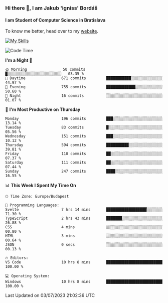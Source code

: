 ### Hi there 👋, I am Jakub 'igniss' Bordáš

#### I am Student of Computer Science in Bratislava
To know me better, head over to my [website](https://bordas.sk).

[![My Skills](https://skillicons.dev/icons?i=js,html,css,figma,svelte,java,kotlin,python,postgresql,typescript,nest,nodejs)](https://bordas.sk)


<!--START_SECTION:waka-->
![Code Time](http://img.shields.io/badge/Code%20Time-1%2C190%20hrs%2053%20mins-blue)

**I'm a Night 🦉** 

```text
🌞 Morning                50 commits          █░░░░░░░░░░░░░░░░░░░░░░░░   03.35 % 
🌆 Daytime                671 commits         ███████████░░░░░░░░░░░░░░   44.97 % 
🌃 Evening                755 commits         █████████████░░░░░░░░░░░░   50.60 % 
🌙 Night                  16 commits          ░░░░░░░░░░░░░░░░░░░░░░░░░   01.07 % 
```
📅 **I'm Most Productive on Thursday** 

```text
Monday                   196 commits         ███░░░░░░░░░░░░░░░░░░░░░░   13.14 % 
Tuesday                  83 commits          █░░░░░░░░░░░░░░░░░░░░░░░░   05.56 % 
Wednesday                151 commits         ███░░░░░░░░░░░░░░░░░░░░░░   10.12 % 
Thursday                 594 commits         ██████████░░░░░░░░░░░░░░░   39.81 % 
Friday                   110 commits         ██░░░░░░░░░░░░░░░░░░░░░░░   07.37 % 
Saturday                 111 commits         ██░░░░░░░░░░░░░░░░░░░░░░░   07.44 % 
Sunday                   247 commits         ████░░░░░░░░░░░░░░░░░░░░░   16.55 % 
```


📊 **This Week I Spent My Time On** 

```text
🕑︎ Time Zone: Europe/Budapest

💬 Programming Languages: 
Svelte                   7 hrs 14 mins       ██████████████████░░░░░░░   71.30 % 
TypeScript               2 hrs 43 mins       ███████░░░░░░░░░░░░░░░░░░   26.88 % 
CSS                      4 mins              ░░░░░░░░░░░░░░░░░░░░░░░░░   00.80 % 
HTML                     3 mins              ░░░░░░░░░░░░░░░░░░░░░░░░░   00.64 % 
JSON                     0 secs              ░░░░░░░░░░░░░░░░░░░░░░░░░   00.13 % 

🔥 Editors: 
VS Code                  10 hrs 8 mins       █████████████████████████   100.00 % 

💻 Operating System: 
Windows                  10 hrs 8 mins       █████████████████████████   100.00 % 
```


 Last Updated on 03/07/2023 21:02:36 UTC
<!--END_SECTION:waka-->
